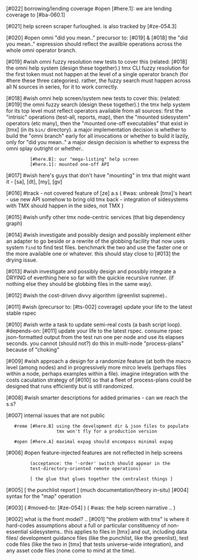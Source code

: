 [#022]       borrowing/lending coverage
       #open [#here.1]: we are lending coverage to [#ba-060.1]

[#021]       help screen scraper furloughed. is also tracked by [#ze-054.3]

[#020] #open omni "did you mean.."
             precursor to: [#019] & [#018]
             the "did you mean.." expression should reflect the availble
             operations across the whole omni operator branch.


[#019] #wish omni fuzzy resolution
             new tests to cover this
             (related: [#018] the omni help system (design these together).)
             tmx CLI fuzzy resolution for the first token must not happen
             at the level of a single operator branch (for #here these
             three categories). rather, the fuzzy search must happen across
             all N sources in series, for it to work correctly.


[#018] #wish omni help screen/system
             new tests to cover this:
             (related: [#019] the omni fuzzy search (design these together).)
             the tmx help system for its top level must reflect operators
             available from all sources: first the "intrisic" operations
             (test-all, reports, map), then the "mounted sidesystem"
             operators (etc many), then the "mounted one-off executables"
             that exist in [tmx] (in its `bin/` directory). a major implementation
             decision is whether to build the "omni branch" early for all
             invocations or whether to build it lazily, only for "did you mean.."
             a major design decision is whether to express the omni splay
             outright or whether..

             [#here.B]: our "mega-listing" help screen
             [#here.1]: mounted one-off API

[#017] #wish here's guys that don't have "mounting" in tmx that might want it -
             [sa], [dt], [my], [gv]


[#016]       #track - not covered feature of [ze] a.s
             ( #was: unbreak [tmx]'s heart - use new API somehow to bring
               old tmx back
                - integration of sidesystems with TMX should happen in the sides, not TMX )

[#015] #wish unify other tmx node-centric services (that big dependency graph)


[#014] #wish investigate and possibly design and possibly implement either
             an adapter to go beside or a rewrite of the globbing facility
             that now uses system `find` to find test files. benchmark the
             two and use the faster one or the more available one or whatever.
             this should stay close to [#013] the drying issue.


[#013] #wish investigate and possibly design and possibly integrate
             a DRYING of everthing here so far with the quickie recursive
             runner. (if nothing else they should be globbing files in the
             same way).


[#012] #wish the cost-driven divvy algorithm (greenlist supreme)..


[#011] #wish (precursor to: [#ts-002] coverage)
             update your life to the latest stable rspec


[#010] #wish write a task to update semi-real costs (a bash script loop).
             #depends-on: [#011] update your life to the latest rspec.
             consume rpsec json-formatted output from the test run one
             per node and use its elapses seconds. you cannot (should not?)
             do this in multi-node "process-plans" because of "choking"


[#009] #wish approach a design for a randomize feature (at both the macro
             level (among nodes) and in progressively more mirco levels
             (perhaps files within a node, perhaps examples within a file).
             imagine integration with the costs caculation strategy of [#010]
             so that a fleet of process-plans could be designed that runs
             efficiently but is still randomized.


[#008] #wish smarter descriptions for added primaries - can we reach the s.s?

[#007]       internal issues that are not public

       #reme [#here.B] using the development dir & json files to populate
                       tmx won't fly for a production version

       #open [#here.A] maximal expag should encompass minimal expag

[#006] #open feature-injected features are not reflected in help screens

             (acceptance: the '-order' switch should appear in the
             test-directory-oriented remote operations)

             [ the glue that glues together the centralest things ]
[#005]       [ the punchlist report ]  (much documentation/theory in-situ)
[#004]       syntax for the "map" operation

[#003]       ( #moved-to: [#ze-054] )
             ( #was: the help screen narrative .. )

[#002]       what is the front model? ..
[#001]       "the problem with tmx" is where it hard-codes assumptions about
             a full or particular constituency of non-essential sidesystems..
             this applies to files in [tmx] and out, including data files/
             development guidance files (like the punchlist, like the
             greenlist), test code files (like the two in [tmx] that tests
             universe-wide integration), and any asset code files (none
             come to mind at the time).
